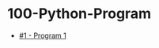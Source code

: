 # 100-Python-Program

- [#1 - Program 1](https://github.com/Mukeshp405/100-Python-Program/blob/main/program1.py)